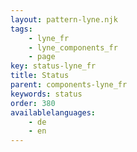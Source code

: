 ```yaml
---
layout: pattern-lyne.njk
tags: 
    - lyne_fr
    - lyne_components_fr
    - page
key: status-lyne_fr
title: Status
parent: components-lyne_fr
keywords: status
order: 380
availablelanguages: 
    - de
    - en
---
```

